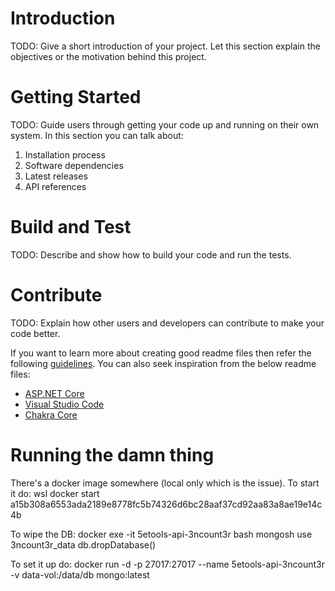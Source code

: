 # Introduction 
TODO: Give a short introduction of your project. Let this section explain the objectives or the motivation behind this project. 

# Getting Started
TODO: Guide users through getting your code up and running on their own system. In this section you can talk about:
1.	Installation process
2.	Software dependencies
3.	Latest releases
4.	API references

# Build and Test
TODO: Describe and show how to build your code and run the tests. 

# Contribute
TODO: Explain how other users and developers can contribute to make your code better. 

If you want to learn more about creating good readme files then refer the following [guidelines](https://docs.microsoft.com/en-us/azure/devops/repos/git/create-a-readme?view=azure-devops). You can also seek inspiration from the below readme files:
- [ASP.NET Core](https://github.com/aspnet/Home)
- [Visual Studio Code](https://github.com/Microsoft/vscode)
- [Chakra Core](https://github.com/Microsoft/ChakraCore)

# Running the damn thing

There's a docker image somewhere (local only which is the issue).
To start it do:
wsl
docker start a15b308a6553ada2189e8778fc5b74326d6bc28aaf37cd92aa83a8ae19e14c4b

To wipe the DB:
docker exe -it 5etools-api-3ncount3r bash
mongosh
use 3ncount3r_data
db.dropDatabase()

To set it up do:
docker run -d -p 27017:27017 --name 5etools-api-3ncount3r -v data-vol:/data/db mongo:latest